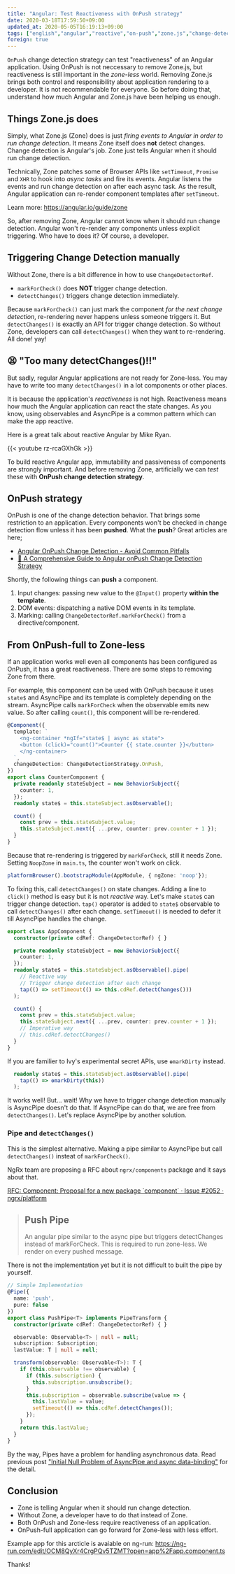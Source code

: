 ```yaml
---
title: "Angular: Test Reactiveness with OnPush strategy"
date: 2020-03-18T17:59:50+09:00
updated_at: 2020-05-05T16:19:13+09:00
tags: ["english","angular","reactive","on-push","zone.js","change-detection","zoneless"]
foreign: true
---
```


`OnPush` change detection strategy can test "reactiveness" of an Angular application. Using OnPush is not neccessary to remove Zone.js, but reactiveness is still important in the _zone-less_ world. 
Removing Zone.js brings both control and responsibility about application rendering to a developer.  It is not recommendable for everyone. So before doing that, understand how much Angular and Zone.js have been helping us enough.

## Things Zone.js does

Simply, what Zone.js (Zone) does is just *firing events to Angular in order to run change detection*. It means Zone itself does **not** detect changes. Change detection is Angular's job. Zone just tells Angular when it should run change detection.

Technically, Zone patches some of Browser APIs like `setTimeout`, `Promise` and `XHR` to hook into *async tasks* and fire its events. Angular listens the events and run change detection on after each async task. As the result, Angular application can re-render component templates after `setTimeout`. 

Learn more: https://angular.io/guide/zone

So, after removing Zone, Angular cannot know when it should run change detection. Angular won't re-render any components unless explicit triggering. Who have to does it? Of course, a developer.

## Triggering Change Detection manually

Without Zone, there is a bit difference in how to use `ChangeDetectorRef`.  

- `markForCheck()` does **NOT** trigger change detection.
- `detectChanges()` triggers change detection immediately.

Because `markForCheck()` can just mark the component *for the next change detection*, re-rendering never happens unless someone triggers it. But `detectChanges()` is exactly an API for trigger change detection. So without Zone, developers can call `detectChanges()` when they want to re-rendering. All done! yay!

## :tired_face: "Too many detectChanges()!!"

But sadly, regular Angular applications are not ready for Zone-less. You may have to write too many `detectChanges()` in a lot components or other places. 

It is because the application's *reactiveness*  is not high. Reactiveness means how much the Angular application can react the state changes. As you know, using observables and AsyncPipe is a common pattern which can make the app reactive.

Here is a great talk about reactive Angular by Mike Ryan.

{{< youtube rz-rcaGXhGk >}}

To build reactive Angular app, immutability and passiveness of components are strongly important.
And before removing Zone, artificially we can *test* these with **OnPush change detection strategy**.

## OnPush strategy

OnPush is one of the change detection behavior. That brings some restriction to an application. Every components won't be checked in change detection flow unless it has been **pushed**. What the **push**? Great articles are here;

- [Angular OnPush Change Detection \- Avoid Common Pitfalls](https://blog.angular-university.io/onpush-change-detection-how-it-works/)
- [🚀 A Comprehensive Guide to Angular onPush Change Detection Strategy](https://netbasal.com/a-comprehensive-guide-to-angular-onpush-change-detection-strategy-5bac493074a4)

Shortly, the following things can **push** a component.

1. Input changes: passing new value to the `@Input()` property **within the template**. 
2. DOM events: dispatching a native DOM events in its template. 
3. Marking: calling `ChangeDetectorRef.markForCheck()` from a directive/component.

## From OnPush-full to Zone-less

If an application works well even all components has been configured as OnPush, it has a great reactiveness. There are some steps to removing Zone from there.

For example, this component can be used with OnPush because it uses `state$` and AsyncPipe and its template is completely depending on the stream. AsyncPipe calls `markForCheck` when the observable emits new value. So after calling `count()`, this component will be re-rendered.

```ts
@Component({
  template: `
    <ng-container *ngIf="state$ | async as state">
    <button (click)="count()">Counter {{ state.counter }}</button>
    </ng-container>
  `,
  changeDetection: ChangeDetectionStrategy.OnPush,
})
export class CounterComponent {
  private readonly stateSubject = new BehaviorSubject({
    counter: 1,
  });
  readonly state$ = this.stateSubject.asObservable();

  count() {
    const prev = this.stateSubject.value;
    this.stateSubject.next({ ...prev, counter: prev.counter + 1 });
  }
}
```

Because that re-rendering is triggered by `markForCheck`, still it needs Zone. Setting `NoopZone` in `main.ts`, the counter won't work on click.

```ts
platformBrowser().bootstrapModule(AppModule, { ngZone: 'noop'});
```
To fixing this, call `detectChanges()` on state changes. Adding a line to `click()` method is easy but it is not *reactive* way. Let's make `state$` can trigger change detection. `tap()` operator is added to `state$` observable to call `detectChanges()` after each change. `setTimeout()` is needed to defer it till AsyncPipe handles the change.

```ts
export class AppComponent {
  constructor(private cdRef: ChangeDetectorRef) { }

  private readonly stateSubject = new BehaviorSubject({
    counter: 1,
  });
  readonly state$ = this.stateSubject.asObservable().pipe(
    // Reactive way
    // Trigger change detection after each change
    tap(() => setTimeout(() => this.cdRef.detectChanges()))
  );

  count() {
    const prev = this.stateSubject.value;
    this.stateSubject.next({ ...prev, counter: prev.counter + 1 });
    // Imperative way
    // this.cdRef.detectChanges()
  }
}
```

If you are familier to Ivy's experimental secret APIs, use `ɵmarkDirty` instead.

```ts
  readonly state$ = this.stateSubject.asObservable().pipe(
    tap(() => ɵmarkDirty(this))
  );
```

It works well! But... wait! Why we have to trigger change detection manually is AsyncPipe doesn't do that. If AsyncPipe can do that, we are free from `detectChanges()`. Let's replace AsyncPipe by another solution.

### Pipe and `detectChanges()`

This is the simplest alternative. Making a pipe similar to AsyncPipe but call `detectChanges()` insteat of `markForCheck()`.

NgRx team are proposing a RFC about `ngrx/components` package and it says about that.

[RFC: Component: Proposal for a new package \`component\` · Issue \#2052 · ngrx/platform](https://github.com/ngrx/platform/issues/2052)

> ## Push Pipe
>
> An angular pipe similar to the async pipe but triggers detectChanges instead of markForCheck.
This is required to run zone-less. We render on every pushed message.

There is not the implementation yet but it is not difficult to built the pipe by yourself. 

```ts
// Simple Implementation
@Pipe({
  name: 'push',
  pure: false
})
export class PushPipe<T> implements PipeTransform {
  constructor(private cdRef: ChangeDetectorRef) { }

  observable: Observable<T> | null = null;
  subscription: Subscription;
  lastValue: T | null = null;

  transform(observable: Observable<T>): T {
    if (this.observable !== observable) {
      if (this.subscription) {
        this.subscription.unsubscribe();
      }
      this.subscription = observable.subscribe(value => {
        this.lastValue = value;
        setTimeout(() => this.cdRef.detectChanges());
      });
    }
    return this.lastValue;
  }
}
```

By the way, Pipes have a problem for handling asynchronous data. Read previous post ["Initial Null Problem of AsyncPipe and async data\-binding"](https://blog.lacolaco.net/2020/02/async-pipe-initial-null-problem-en/) for the detail.

## Conclusion

- Zone is telling Angular when it should run change detection. 
- Without Zone, a developer have to do that instead of Zone.
- Both OnPush and Zone-less require reactiveness of an application.
- OnPush-full application can go forward for Zone-less with less effort.

Example app for this arcticle is avaiable on ng-run:
https://ng-run.com/edit/OCM8QyXr4CrgPQv5TZMT?open=app%2Fapp.component.ts

Thanks!